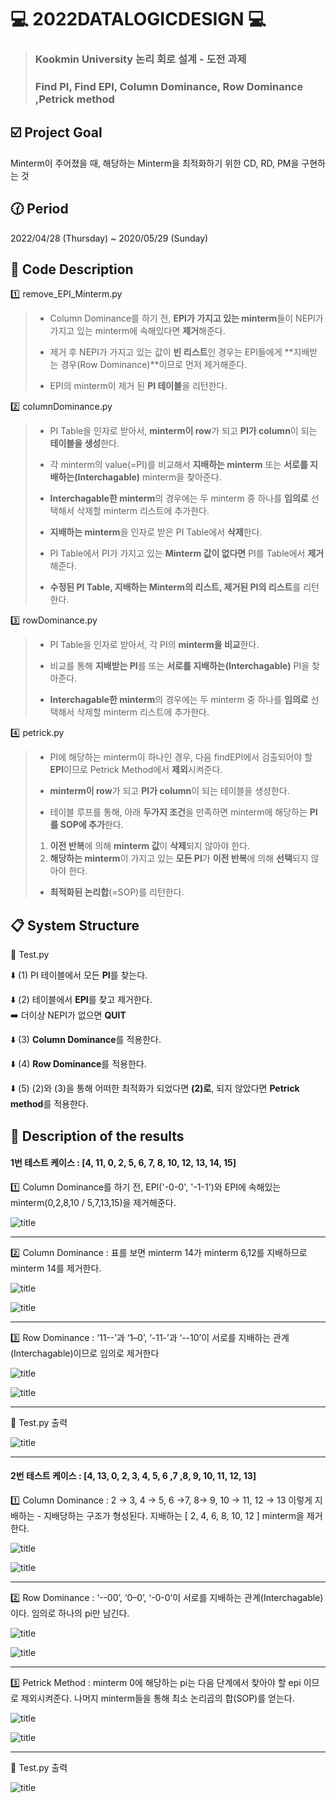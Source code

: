 # :computer: 2022DATALOGICDESIGN :computer:
> ### Kookmin University 논리 회로 설계 - 도전 과제 
> ### Find PI, Find EPI, Column Dominance, Row Dominance ,Petrick method

## :ballot_box_with_check: Project Goal
Minterm이 주어졌을 때, 해당하는 Minterm을 최적화하기 위한 CD, RD, PM을 구현하는 것

## :clock130: Period
2022/04/28 (Thursday) ~ 2020/05/29 (Sunday)

## :file_folder: Code Description
:one: remove_EPI_Minterm.py
> - Column Dominance를 하기 전, **EPI가 가지고 있는 minterm**들이 NEPI가 가지고 있는 minterm에 속해있다면 **제거**해준다.
> 
> - 제거 후 NEPI가 가지고 있는 값이 **빈 리스트**인 경우는 EPI들에게 **지배받는 경우(Row Dominance)**이므로 먼저 제거해준다.
> 
>  - EPI의 minterm이 제거 된 **PI 테이블**을 리턴한다.

:two: columnDominance.py
> - PI Table을 인자로 받아서, **minterm이 row**가 되고 **PI가 column**이 되는 **테이블을 생성**한다.
> 
> - 각 minterm의 value(=PI)를 비교해서 **지배하는 minterm** 또는 **서로를 지배하는(Interchagable)** minterm을 찾아준다.
> 
> - **Interchagable한 minterm**의 경우에는 두 minterm 중 하나를 **임의로** 선택해서 삭제할 minterm 리스트에 추가한다.
> 
> - **지배하는 minterm**을 인자로 받은 PI Table에서 **삭제**한다.
> 
> - PI Table에서 PI가 가지고 있는 **Minterm 값이 없다면** PI를 Table에서 **제거**해준다.
> 
> - **수정된 PI Table, 지배하는 Minterm의 리스트, 제거된 PI의 리스트**를 리턴한다.

:three: rowDominance.py
> - PI Table을 인자로 받아서, 각 PI의 **minterm을 비교**한다.
> 
> - 비교를 통해 **지배받는 PI**를 또는 **서로를 지배하는(Interchagable)** PI을 찾아준다.
> 
> - **Interchagable한 minterm**의 경우에는 두 minterm 중 하나를 **임의로** 선택해서 삭제할 minterm 리스트에 추가한다.


:four: petrick.py
> - PI에 해당하는 minterm이 하나인 경우, 다음 findEPI에서 검출되어야 할 **EPI**이므로 Petrick Method에서 **제외**시켜준다.
> 
> - **minterm이 row**가 되고 **PI가 column**이 되는 테이블을 생성한다.
> 
> - 테이블 루프를 통해, 아래 **두가지 조건**을 만족하면 minterm에 해당하는 **PI를 SOP에 추가**한다.
> 
> 1. **이전 반복**에 의해 **minterm 값**이 **삭제**되지 않아야 한다.
> 2. **해당하는 minterm**이 가지고 있는 **모든 PI**가 **이전 반복**에 의해 **선택**되지 않아야 한다.
> 
> - **최적화된 논리합**(=SOP)를 리턴한다. 

## :clipboard: System Structure
:repeat: Test.py

:arrow_down: (1) PI 테이블에서 모든 **PI**를 찾는다.

:arrow_down: (2) 테이블에서 **EPI**를 찾고 제거한다.    
        :arrow_right: 더이상  NEPI가 없으면 **QUIT**

:arrow_down: (3) **Column Dominance**를 적용한다.

:arrow_down: (4) **Row Dominance**를 적용한다.

:arrow_down: (5) (2)와 (3)을 통해 어떠한 최적화가 되었다면 **(2)로**, 되지 않았다면 **Petrick method**를 적용한다.


## :page_with_curl: Description of the results

#### 1번 테스트 케이스 : [4, 11, 0, 2, 5, 6, 7, 8, 10, 12, 13, 14, 15]

:one: Column Dominance를 하기 전, EPI('-0-0', '-1-1')와 EPI에 속해있는 minterm(0,2,8,10 / 5,7,13,15)을 제거해준다.

![title](/img/TEST1-ARE.png)

---

:two: Column Dominance : 표를 보면 minterm 14가 minterm 6,12를 지배하므로 minterm 14를 제거한다. 

![title](/img/CD-TABLE.png)

![title](/img/TEST1-CD.png)

---

:three: Row Dominance : ‘11--’과 ‘1–0’, ‘-11-’과 ‘--10’이 서로를 지배하는 관계(Interchagable)이므로 임의로 제거한다

![title](/img/RD-TABLE.png)

![title](/img/TEST1-RD.png)

---

:repeat: Test.py 출력

![title](/img/TEST1-TOTALRESULT.png)

---

#### 2번 테스트 케이스 : [4, 13, 0, 2, 3, 4, 5, 6 ,7 ,8, 9, 10, 11, 12, 13]

:one: Column Dominance : 2 → 3, 4 → 5, 6 →7, 8→ 9, 10 → 11, 12 → 13 이렇게 지배하는 - 지배당하는 구조가 형성된다. 지배하는 [ 2, 4, 6, 8, 10, 12 ] minterm을 제거한다.

![title](/img/CD-TABLE2.png)

![title](/img/TEST2-CD.png)

---

:two: Row Dominance :  ‘--00’, ‘0–0’, ‘-0-0’이 서로를 지배하는 관계(Interchagable)이다. 임의로 하나의 pi만 남긴다.

![title](/img/RD-TABLE2.png)

![title](/img/TEST2-RD.png)

---

:three: Petrick Method  :  minterm 0에 해당하는 pi는 다음 단계에서 찾아야 할 epi 이므로 제외시켜준다. 나머지 minterm들을 통해 최소 논리곱의 합(SOP)를 얻는다.

![title](/img/PETRCIK-TABLE.png)

![title](/img/TEST2-P.png)

---

:repeat: Test.py 출력

![title](/img/TEST2-TOTALRESULT.png)

